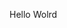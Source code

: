 Hello Wolrd























































































































































































































































































































































































































































































































































































































































































































































































































































































































































































































































































































































































































































































































































































































































































































































































































































































































































































































































































































































































































































































































































































































































